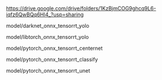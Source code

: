 https://drive.google.com/drive/folders/1KzBjmCOG9ghcq9L6-iqfz6QwBQq6Hl4_?usp=sharing



model/darknet_onnx_tensorrt_yolo

model/libtorch_onnx_tensorrt_yolo

model/pytorch_onnx_tensorrt_centernet

model/pytorch_onnx_tensorrt_classify

model/pytorch_onnx_tensorrt_unet


